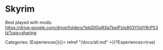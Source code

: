 # Skyrim

Best played with mods: https://drive.google.com/drive/folders/1ekiDIGgRXa7bplPzls803Y0dYBrP53tz?usp=sharing


Categories: [Experiences]({{< relref "/docs/all.md" >}}?Experiences=true)

